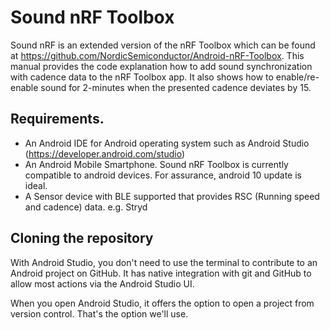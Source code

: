 # Sound nRF Toolbox
 
Sound nRF is an extended version of the nRF Toolbox which can be found at https://github.com/NordicSemiconductor/Android-nRF-Toolbox. This manual provides the code explanation how to add sound synchronization with cadence data to the nRF Toolbox app. It also shows how to enable/re-enable sound for 2-minutes when the presented cadence deviates by 15.

## Requirements.
- An Android IDE for Android operating system such as Android Studio (https://developer.android.com/studio)
- An Android Mobile Smartphone. Sound nRF Toolbox is currently compatible to android devices. For assurance, android 10 update is ideal.
- A Sensor device with BLE supported that provides RSC (Running speed and cadence) data. e.g. Stryd

## Cloning the repository
With Android Studio, you don't need to use the terminal to contribute to an Android project on GitHub. It has native integration with git and GitHub to allow most actions via the Android Studio UI.

When you open Android Studio, it offers the option to open a project from version control. That's the option we'll use.

